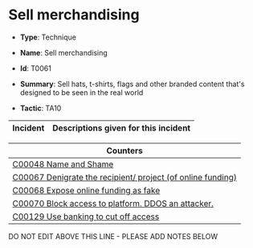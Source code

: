 # Sell merchandising

* **Type**: Technique

* **Name**: Sell merchandising

* **Id**: T0061

* **Summary**: Sell hats, t-shirts, flags and other branded content that's designed to be seen in the real world

* **Tactic**: TA10


| Incident | Descriptions given for this incident |
| -------- | -------------------- |



| Counters |
| -------- |
| [C00048 Name and Shame](../counters/C00048.md) |
| [C00067 Denigrate the recipient/ project (of online funding)](../counters/C00067.md) |
| [C00068 Expose online funding as fake](../counters/C00068.md) |
| [C00070 Block access to platform. DDOS an attacker.](../counters/C00070.md) |
| [C00129 Use banking to cut off access ](../counters/C00129.md) |
DO NOT EDIT ABOVE THIS LINE - PLEASE ADD NOTES BELOW